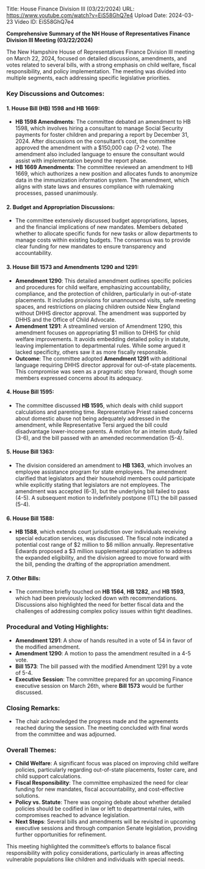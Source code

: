 Title: House Finance Division III (03/22/2024)
URL: https://www.youtube.com/watch?v=EiS58GhQ7e4
Upload Date: 2024-03-23
Video ID: EiS58GhQ7e4

**Comprehensive Summary of the NH House of Representatives Finance Division III Meeting (03/22/2024)**

The New Hampshire House of Representatives Finance Division III meeting on March 22, 2024, focused on detailed discussions, amendments, and votes related to several bills, with a strong emphasis on child welfare, fiscal responsibility, and policy implementation. The meeting was divided into multiple segments, each addressing specific legislative priorities.

### Key Discussions and Outcomes:

#### **1. House Bill (HB) 1598 and HB 1669:**
   - **HB 1598 Amendments**: The committee debated an amendment to HB 1598, which involves hiring a consultant to manage Social Security payments for foster children and preparing a report by December 31, 2024. After discussions on the consultant’s cost, the committee approved the amendment with a $150,000 cap (7-2 vote). The amendment also included language to ensure the consultant would assist with implementation beyond the report phase.
   - **HB 1669 Amendments**: The committee reviewed an amendment to HB 1669, which authorizes a new position and allocates funds to anonymize data in the immunization information system. The amendment, which aligns with state laws and ensures compliance with rulemaking processes, passed unanimously.

#### **2. Budget and Appropriation Discussions:**
   - The committee extensively discussed budget appropriations, lapses, and the financial implications of new mandates. Members debated whether to allocate specific funds for new tasks or allow departments to manage costs within existing budgets. The consensus was to provide clear funding for new mandates to ensure transparency and accountability.

#### **3. House Bill 1573 and Amendments 1290 and 1291:**
   - **Amendment 1290**: This detailed amendment outlines specific policies and procedures for child welfare, emphasizing accountability, compliance, and the protection of children, particularly in out-of-state placements. It includes provisions for unannounced visits, safe meeting spaces, and restrictions on placing children outside New England without DHHS director approval. The amendment was supported by DHHS and the Office of Child Advocate.
   - **Amendment 1291**: A streamlined version of Amendment 1290, this amendment focuses on appropriating $1 million to DHHS for child welfare improvements. It avoids embedding detailed policy in statute, leaving implementation to departmental rules. While some argued it lacked specificity, others saw it as more fiscally responsible.
   - **Outcome**: The committee adopted **Amendment 1291** with additional language requiring DHHS director approval for out-of-state placements. This compromise was seen as a pragmatic step forward, though some members expressed concerns about its adequacy.

#### **4. House Bill 1595:**
   - The committee discussed **HB 1595**, which deals with child support calculations and parenting time. Representative Priest raised concerns about domestic abuse not being adequately addressed in the amendment, while Representative Tersi argued the bill could disadvantage lower-income parents. A motion for an interim study failed (3-6), and the bill passed with an amended recommendation (5-4).

#### **5. House Bill 1363:**
   - The division considered an amendment to **HB 1363**, which involves an employee assistance program for state employees. The amendment clarified that legislators and their household members could participate while explicitly stating that legislators are not employees. The amendment was accepted (6-3), but the underlying bill failed to pass (4-5). A subsequent motion to indefinitely postpone (ITL) the bill passed (5-4).

#### **6. House Bill 1588:**
   - **HB 1588**, which extends court jurisdiction over individuals receiving special education services, was discussed. The fiscal note indicated a potential cost range of $2 million to $6 million annually. Representative Edwards proposed a $3 million supplemental appropriation to address the expanded eligibility, and the division agreed to move forward with the bill, pending the drafting of the appropriation amendment.

#### **7. Other Bills:**
   - The committee briefly touched on **HB 1564**, **HB 1282**, and **HB 1593**, which had been previously locked down with recommendations. Discussions also highlighted the need for better fiscal data and the challenges of addressing complex policy issues within tight deadlines.

### Procedural and Voting Highlights:
   - **Amendment 1291**: A show of hands resulted in a vote of 54 in favor of the modified amendment.
   - **Amendment 1290**: A motion to pass the amendment resulted in a 4-5 vote.
   - **Bill 1573**: The bill passed with the modified Amendment 1291 by a vote of 5-4.
   - **Executive Session**: The committee prepared for an upcoming Finance executive session on March 26th, where **Bill 1573** would be further discussed.

### Closing Remarks:
   - The chair acknowledged the progress made and the agreements reached during the session. The meeting concluded with final words from the committee and was adjourned.

### Overall Themes:
   - **Child Welfare**: A significant focus was placed on improving child welfare policies, particularly regarding out-of-state placements, foster care, and child support calculations.
   - **Fiscal Responsibility**: The committee emphasized the need for clear funding for new mandates, fiscal accountability, and cost-effective solutions.
   - **Policy vs. Statute**: There was ongoing debate about whether detailed policies should be codified in law or left to departmental rules, with compromises reached to advance legislation.
   - **Next Steps**: Several bills and amendments will be revisited in upcoming executive sessions and through companion Senate legislation, providing further opportunities for refinement.

This meeting highlighted the committee’s efforts to balance fiscal responsibility with policy considerations, particularly in areas affecting vulnerable populations like children and individuals with special needs.